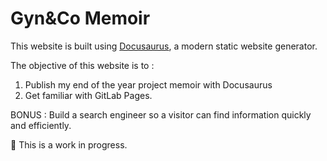 # Gyn&Co Memoir

This website is built using [Docusaurus](https://docusaurus.io/), a modern static website generator.

The objective of this website is to : 

1. Publish my end of the year project memoir with Docusaurus
2. Get familiar with GitLab Pages.

BONUS : Build a search engineer so a visitor can find information quickly and efficiently. 

🚧 This is a work in progress. 

